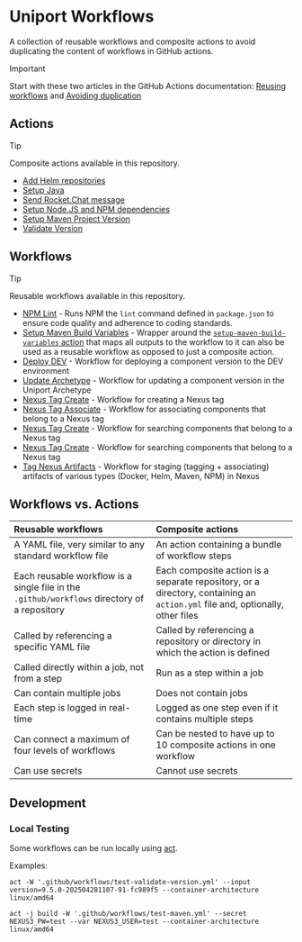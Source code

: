 # Uniport Workflows

A collection of reusable workflows and composite actions to avoid duplicating the content of workflows in GitHub actions.

> [!IMPORTANT]  
> Start with these two articles in the GitHub Actions documentation: [Reusing workflows](https://docs.github.com/en/actions/sharing-automations/reusing-workflows) and [Avoiding duplication](https://docs.github.com/en/actions/sharing-automations/avoiding-duplication)

## Actions

> [!TIP]
> Composite actions available in this repository.

- [Add Helm repositories](./.github/actions/add-helm-repositories)
- [Setup Java](./.github/actions/setup-java)
- [Send Rocket.Chat message](./.github/actions/send-rocket-chat-message)
- [Setup Node.JS and NPM dependencies](./.github/actions/setup-node-and-dependencies)
- [Setup Maven Project Version](./.github/actions/set-maven-project-version)
- [Validate Version](./.github/actions/validate-version)

## Workflows

> [!TIP]
> Reusable workflows available in this repository.

- [NPM Lint](./.github/workflows/npm-lint.yml) - Runs NPM the `lint` command defined in `package.json` to ensure code quality and adherence to coding standards.
- [Setup Maven Build Variables](./.github/workflows/setup-maven-build-variables.yml) - Wrapper around the [`setup-maven-build-variables` action](./.github/actions/setup-maven-build-variables) that maps all outputs to the workflow to it can also be used as a reusable workflow as opposed to just a composite action.
- [Deploy DEV](./.github/workflows/deploy-dev.yml) - Workflow for deploying a component version to the DEV environment
- [Update Archetype](./.github/workflows/update-archetype.yml) - Workflow for updating a component version in the Uniport Archetype
- [Nexus Tag Create](./.github/workflows/nexus-tag-create.yml) - Workflow for creating a Nexus tag
- [Nexus Tag Associate](./.github/workflows/nexus-tag-associate.yml) - Workflow for associating components that belong to a Nexus tag
- [Nexus Tag Create](./.github/workflows/nexus-tag-search.yml) - Workflow for searching components that belong to a Nexus tag
- [Nexus Tag Create](./.github/workflows/nexus-tag-search.yml) - Workflow for searching components that belong to a Nexus tag
- [Tag Nexus Artifacts](./.github/workflows/nexus-tag-search.yml) - Workflow for staging (tagging + associating) artifacts of various types (Docker, Helm, Maven, NPM) in Nexus

## Workflows vs. Actions

| Reusable workflows                                                                           | Composite actions                                                                                                            |
| :------------------------------------------------------------------------------------------- | :--------------------------------------------------------------------------------------------------------------------------- |
| A YAML file, very similar to any standard workflow file                                      | An action containing a bundle of workflow steps                                                                              |
| Each reusable workflow is a single file in the `.github/workflows` directory of a repository | Each composite action is a separate repository, or a directory, containing an `action.yml` file and, optionally, other files |
| Called by referencing a specific YAML file                                                   | Called by referencing a repository or directory in which the action is defined                                               |
| Called directly within a job, not from a step                                                | Run as a step within a job                                                                                                   |
| Can contain multiple jobs                                                                    | Does not contain jobs                                                                                                        |
| Each step is logged in real-time                                                             | Logged as one step even if it contains multiple steps                                                                        |
| Can connect a maximum of four levels of workflows                                            | Can be nested to have up to 10 composite actions in one workflow                                                             |
| Can use secrets                                                                              | Cannot use secrets                                                                                                           |

## Development

### Local Testing

Some workflows can be run locally using [act](https://github.com/nektos/act).

Examples:

    act -W '.github/workflows/test-validate-version.yml' --input version=9.5.0-202504281107-91-fc989f5 --container-architecture linux/amd64

    act -j build -W '.github/workflows/test-maven.yml' --secret NEXUS3_PW=test --var NEXUS3_USER=test --container-architecture linux/amd64
